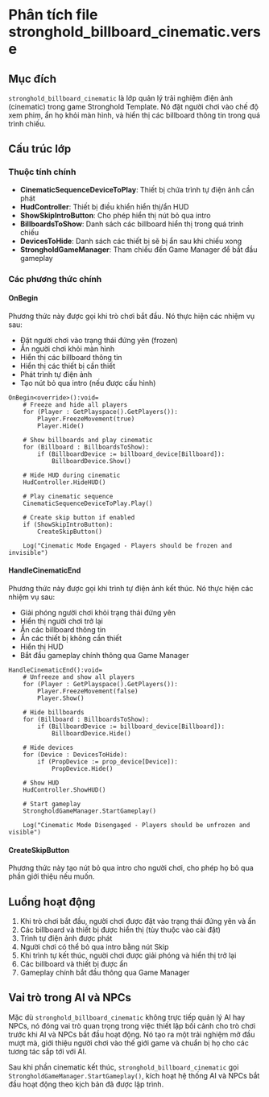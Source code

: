 # Phân tích file stronghold_billboard_cinematic.verse

## Mục đích
`stronghold_billboard_cinematic` là lớp quản lý trải nghiệm điện ảnh (cinematic) trong game Stronghold Template. Nó đặt người chơi vào chế độ xem phim, ẩn họ khỏi màn hình, và hiển thị các billboard thông tin trong quá trình chiếu.

## Cấu trúc lớp

### Thuộc tính chính
- **CinematicSequenceDeviceToPlay**: Thiết bị chứa trình tự điện ảnh cần phát
- **HudController**: Thiết bị điều khiển hiển thị/ẩn HUD
- **ShowSkipIntroButton**: Cho phép hiển thị nút bỏ qua intro
- **BillboardsToShow**: Danh sách các billboard hiển thị trong quá trình chiếu
- **DevicesToHide**: Danh sách các thiết bị sẽ bị ẩn sau khi chiếu xong
- **StrongholdGameManager**: Tham chiếu đến Game Manager để bắt đầu gameplay

### Các phương thức chính

#### OnBegin
Phương thức này được gọi khi trò chơi bắt đầu. Nó thực hiện các nhiệm vụ sau:
- Đặt người chơi vào trạng thái đứng yên (frozen)
- Ẩn người chơi khỏi màn hình
- Hiển thị các billboard thông tin
- Hiển thị các thiết bị cần thiết
- Phát trình tự điện ảnh
- Tạo nút bỏ qua intro (nếu được cấu hình)

```verse
OnBegin<override>():void=
    # Freeze and hide all players
    for (Player : GetPlayspace().GetPlayers()):
        Player.FreezeMovement(true)
        Player.Hide()
    
    # Show billboards and play cinematic
    for (Billboard : BillboardsToShow):
        if (BillboardDevice := billboard_device[Billboard]):
            BillboardDevice.Show()
    
    # Hide HUD during cinematic
    HudController.HideHUD()
    
    # Play cinematic sequence
    CinematicSequenceDeviceToPlay.Play()
    
    # Create skip button if enabled
    if (ShowSkipIntroButton):
        CreateSkipButton()
    
    Log("Cinematic Mode Engaged - Players should be frozen and invisible")
```

#### HandleCinematicEnd
Phương thức này được gọi khi trình tự điện ảnh kết thúc. Nó thực hiện các nhiệm vụ sau:
- Giải phóng người chơi khỏi trạng thái đứng yên
- Hiển thị người chơi trở lại
- Ẩn các billboard thông tin
- Ẩn các thiết bị không cần thiết
- Hiển thị HUD
- Bắt đầu gameplay chính thông qua Game Manager

```verse
HandleCinematicEnd():void=
    # Unfreeze and show all players
    for (Player : GetPlayspace().GetPlayers()):
        Player.FreezeMovement(false)
        Player.Show()
    
    # Hide billboards
    for (Billboard : BillboardsToShow):
        if (BillboardDevice := billboard_device[Billboard]):
            BillboardDevice.Hide()
    
    # Hide devices
    for (Device : DevicesToHide):
        if (PropDevice := prop_device[Device]):
            PropDevice.Hide()
    
    # Show HUD
    HudController.ShowHUD()
    
    # Start gameplay
    StrongholdGameManager.StartGameplay()
    
    Log("Cinematic Mode Disengaged - Players should be unfrozen and visible")
```

#### CreateSkipButton
Phương thức này tạo nút bỏ qua intro cho người chơi, cho phép họ bỏ qua phần giới thiệu nếu muốn.

## Luồng hoạt động
1. Khi trò chơi bắt đầu, người chơi được đặt vào trạng thái đứng yên và ẩn
2. Các billboard và thiết bị được hiển thị (tùy thuộc vào cài đặt)
3. Trình tự điện ảnh được phát
4. Người chơi có thể bỏ qua intro bằng nút Skip
5. Khi trình tự kết thúc, người chơi được giải phóng và hiển thị trở lại
6. Các billboard và thiết bị được ẩn
7. Gameplay chính bắt đầu thông qua Game Manager

## Vai trò trong AI và NPCs
Mặc dù `stronghold_billboard_cinematic` không trực tiếp quản lý AI hay NPCs, nó đóng vai trò quan trọng trong việc thiết lập bối cảnh cho trò chơi trước khi AI và NPCs bắt đầu hoạt động. Nó tạo ra một trải nghiệm mở đầu mượt mà, giới thiệu người chơi vào thế giới game và chuẩn bị họ cho các tương tác sắp tới với AI.

Sau khi phần cinematic kết thúc, `stronghold_billboard_cinematic` gọi `StrongholdGameManager.StartGameplay()`, kích hoạt hệ thống AI và NPCs bắt đầu hoạt động theo kịch bản đã được lập trình.